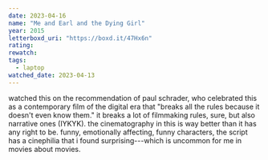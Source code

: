 ```yaml
---
date: 2023-04-16
name: "Me and Earl and the Dying Girl"
year: 2015
letterboxd_uri: "https://boxd.it/47Hx6n"
rating: 
rewatch: 
tags:
  - laptop
watched_date: 2023-04-13
---
```


watched this on the recommendation of paul schrader, who celebrated this as a contemporary film of the digital era that "breaks all the rules because it doesn't even know them." it breaks a lot of filmmaking rules, sure, but also narrative ones (IYKYK). the cinematography in this is way better than it has any right to be. funny, emotionally affecting, funny characters, the script has a cinephilia that i found surprising---which is uncommon for me in movies about movies.
